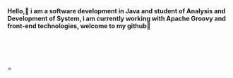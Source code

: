 <img style="margin-bottom: 10%;" src="https://github.com/claudianeCS/claudianeCS/assets/103538940/af0744e4-ad1e-4152-adf1-6e094e1f6541" alt="">
<div>
<div width="200" >
<p><b>Hello,👋 i am a software development in Java  and student of Analysis and Development of System, i am currently working with Apache Groovy and front-end technologies, welcome to my github🤙</b></p>
<br>
<div style="display: inline_block"><br>
       <a href="https://www.mysql.com"><img align="center" src="https://img.shields.io/badge/MySQL-005C84?style=for-the-badge&logo=mysql&logoColor=white" alt=""></a>
       <a href="https://maven.apache.org"><img align="center" src="https://img.shields.io/badge/apache_maven-C71A36?style=for-the-badge&logo=apachemaven&logoColor=white" alt=""></a>
       <a href="https://gradle.org"><img align="center" src="https://img.shields.io/badge/gradle-02303A?style=for-the-badge&logo=gradle&logoColor=white" alt=""></a>
       <a href="https://spring.io"><img align="center" src="https://img.shields.io/badge/Spring_Boot-F2F4F9?style=for-the-badge&logo=spring-boot" alt=""></a>
</div>
</div>
</div>

:star:
       

